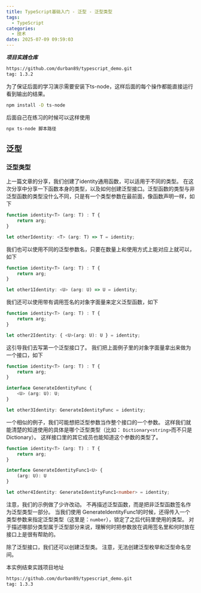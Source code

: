 ```yaml
---
title: TypeScript基础入门 - 泛型 - 泛型类型
tags:
  - TypeScript
categories:
  - 技术
date: 2025-07-09 09:59:03
---
```


***项目实践仓库***

```bash
https://github.com/durban89/typescript_demo.git
tag: 1.3.2
```

为了保证后面的学习演示需要安装下ts-node，这样后面的每个操作都能直接运行看到输出的结果。

```bash
npm install -D ts-node
```

后面自己在练习的时候可以这样使用

```bash
npx ts-node 脚本路径
```

## 泛型

### 泛型类型

上一篇文章的分享，我们创建了identity通用函数，可以适用于不同的类型。 在这次分享中分享一下函数本身的类型，以及如何创建泛型接口。泛型函数的类型与非泛型函数的类型没什么不同，只是有一个类型参数在最前面，像函数声明一样，如下

```ts
function identity<T> (arg: T) : T {
    return arg;
}

let otherIdentity: <T> (arg: T) => T = identity;
```

我们也可以使用不同的泛型参数名，只要在数量上和使用方式上能对应上就可以，如下

```ts
function identity<T> (arg: T) : T {
    return arg;
}

let other1Identity: <U> (arg: U) => U = identity;
```

我们还可以使用带有调用签名的对象字面量来定义泛型函数，如下

```ts
function identity<T> (arg: T) : T {
    return arg;
}

let other2Identity: { <U>(arg: U): U } = identity;
```

这引导我们去写第一个泛型接口了。 我们把上面例子里的对象字面量拿出来做为一个接口，如下

```ts
function identity<T> (arg: T) : T {
    return arg;
}

interface GenerateIdentityFunc {
    <U> (arg: U): U;
}

let other3Identity: GenerateIdentityFunc = identity;
```

一个相似的例子，我们可能想把泛型参数当作整个接口的一个参数。 这样我们就能清楚的知道使用的具体是哪个泛型类型（比如： `Dictionary<string>`而不只是Dictionary）。 这样接口里的其它成员也能知道这个参数的类型了。

```ts
function identity<T> (arg: T) : T {
    return arg;
}

interface GenerateIdentityFunc1<U> {
    (arg: U): U
}

let other4Identity: GenerateIdentityFunc1<number> = identity;
```

注意，我们的示例做了少许改动。 不再描述泛型函数，而是把非泛型函数签名作为泛型类型一部分。 当我们使用 GenerateIdentityFunc1的时候，还得传入一个类型参数来指定泛型类型（这里是：`number`），锁定了之后代码里使用的类型。 对于描述哪部分类型属于泛型部分来说，理解何时把参数放在调用签名里和何时放在接口上是很有帮助的。

除了泛型接口，我们还可以创建泛型类。 注意，无法创建泛型枚举和泛型命名空间。

本实例结束实践项目地址

```bash
https://github.com/durban89/typescript_demo.git
tag: 1.3.3
```
